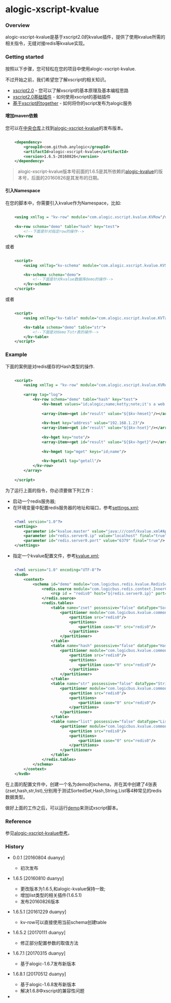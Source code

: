 alogic-xscript-kvalue
=====================

### Overview

alogic-xscript-kvalue是基于xscript2.0的kvalue插件，提供了使用kvalue所需的相关指令，无缝对接redis等kvalue实现。

### Getting started

按照以下步骤，您可轻松在您的项目中使用alogic-xscript-kvalue.

不过开始之前，我们希望您了解xscript的相关知识。

- [xscript2.0](https://github.com/yyduan/alogic/blob/master/alogic-doc/alogic-common/xscript2.md) - 您可以了解xscript的基本原理及基本编程思路
- [xscript2.0基础插件](https://github.com/yyduan/alogic/blob/master/alogic-doc/alogic-common/xscript2-plugins.md) - 如何使用xscript的基础插件
- [基于xscript的together](https://github.com/yyduan/alogic/blob/master/alogic-doc/alogic-common/xscript2-together.md) - 如何将你的script发布为alogic服务

#### 增加maven依赖

您可以在[中央仓库](http://mvnrepository.com/)上找到[alogic-xscript-kvalue](http://mvnrepository.com/search?q=com.github.anylogic%3Aalogic-xscript-kvalue)的发布版本。

```xml

    <dependency>
        <groupId>com.github.anylogic</groupId>
        <artifactId>alogic-xscript-kvalue</artifactId>
        <version>1.6.5-20160826</version>
    </dependency>   	

```

> alogic-xscript-kvalue版本号前面的1.6.5是其所依赖的[alogic-kvalue](https://github.com/anylogic/alogic/tree/master/alogic-kvalue)的版本号，后面的20160826是其发布的日期。

#### 引入Namespace

在您的脚本中，你需要引入kvalue作为Namespace，比如:

```xml
	
	<using xmlTag = "kv-row" module="com.alogic.xscript.kvalue.KVRow"/>
	
	<kv-row schema="demo" table="hash" key="test">
		<!--下面是针对指定row的操作-->
	</kv-row

```
或者

```xml

	<script>
        <using xmlTag="kv-schema" module="com.alogic.xscript.kvalue.KVSchema"/>

        <kv-schema schema="demo">
            <!--下面是针对kvalue数据库demo的操作-->
        </kv-schema>
    </script>

```
或者
```xml

	<script>
        <using xmlTag="kv-table" module="com.alogic.xscript.kvalue.KVTable"/>

        <kv-table schema="demo" table="str">
            <!--下面是对demo下str表的操作-->
        </kv-table>
    </script>

```


### Example

下面的案例是对redis缓存的Hash类型的操作.

```xml

	<script>
		<using xmlTag = "kv-row" module="com.alogic.xscript.kvalue.KVRow"/>
		
		<array tag="log">
			<kv-row schema="demo" table="hash" key="test">
				<kv-hmset values="id;alogic;name;ketty;note;it's a web server"/>
				
				<array-item><get id="result" value="${$kv-hmset}"/></array-item>
				
				<kv-hset key="address" value="192.168.1.23"/>
				<array-item><get id="result" value="${$kv-hset}"/></array-item>
				
				<kv-hget key="note"/>
				<array-item><get id="result" value="${$kv-hget}"/></array-item>
				
				<kv-hmget tag="mget" keys="id;name"/>
				
				<kv-hgetall tag="getall"/>
			</kv-row>
		</array>
		
	</script>	

```

为了运行上面的指令，你必须要做下列工作：
* 启动一个redis服务器;
* 在环境变量中配置redis服务器的地址和端口，参考[settings.xml](src/test/resources/conf/settings.xml);
```xml

	<?xml version="1.0"?>
	<settings>
		<parameter id="kvalue.master" value="java:///conf/kvalue.xml#App" />
		<parameter id="redis.server0.ip" value="localhost" final="true"/>
		<parameter id="redis.server0.port" value="6379" final="true"/>
	</settings>	

```

* 指定一个kvalue配置文件，参考[kvalue.xml](src/test/resources/conf/kvalue.xml);
```xml

	<?xml version="1.0" encoding="UTF-8"?>
	<kvdb>
		<context>
			<schema id="demo" module="com.logicbus.redis.kvalue.RedisSchema">
				<redis.source module="com.logicbus.redis.context.InnerContext">
					<rcp id = "redis0" host="${redis.server0.ip}" port="${redis.server0.port}" defaultDB="0" maxIdle="20" maxActive="100"/>
				</redis.source>
				<redis.tables>
					<table name="zset" possessive="false" dataType="SortedSet">
						<partitioner module="com.logicbus.kvalue.common.SimpleHash" nodesCnt="1">
							<partition src="redis0"/>
							<partitions>
								<partition case="0" src="redis0"/>
							</partitions>
						</partitioner>									 
					</table>	
					<table name="hash" possessive="false" dataType="Hash">
						<partitioner module="com.logicbus.kvalue.common.SimpleHash" nodesCnt="1">
							<partition src="redis0"/>
							<partitions>
								<partition case="0" src="redis0"/>
							</partitions>
						</partitioner>									 
					</table>	
					<table name="str" possessive="false" dataType="String">
						<partitioner module="com.logicbus.kvalue.common.SimpleHash" nodesCnt="1">
							<partition src="redis0"/>
							<partitions>
								<partition case="0" src="redis0"/>
							</partitions>
						</partitioner>									 
					</table>
					<table name="list" possessive="false" dataType="List">
						<partitioner module="com.logicbus.kvalue.common.SimpleHash" nodesCnt="1">
							<partition src="redis0"/>
							<partitions>
								<partition case="0" src="redis0"/>
							</partitions>
						</partitioner>									 
					</table>										
				</redis.tables>
			</schema>
		</context>
	</kvdb>

```
在上面的配置文件中，创建一个名为demo的schema，并在其中创建了4张表(zset,hash,str,list),分别用于测试SortedSet,Hash,String,List等4种常见的redis数据类型。

做好上面的工作之后，可以运行[demo](src/test/java/Demo.java)来测试xscript脚本。

### Reference

参见[alogic-xscript-kvalue参考](src/docs/reference.md)。

### History

- 0.0.1 [20160804 duanyy]
	+ 初次发布
- 1.6.5 [20160810 duanyy]
	+ 更改版本为1.6.5,和alogic-kvalue保持一致;
	+ 增加list类型的相关插件(1.6.5.1)
	+ 发布20160826版本
- 1.6.5.1 [20161229 duanyy]
	+ kv-row可以直接使用当前schema创建table
- 1.6.5.2 [20170111 duanyy]
	+ 修正部分配置参数的取值方法
- 1.6.7.1 [20170315 duanyy]
	+ 基于alogic-1.6.7发布新版本
- 1.6.8.1 [20170512 duanyy]
	+ 基于alogic-1.6.8发布新版本
	+ 解决1.6.8中xscript的兼容性问题
	
- 
